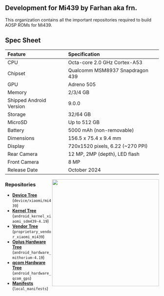 ## Development for Mi439 by Farhan aka frn. 

This organization contains all the important repositories required to build AOSP ROMs for Mi439.

## Spec Sheet

| Feature                 | Specification                     |    
| :---------------------- | :-------------------------------- |
| CPU                     | Octa-core 2.0 GHz Cortex-A53      |
| Chipset                 | Qualcomm MSM8937 Snapdragon 439   |
| GPU                     | Adreno 505                        |
| Memory                  | 2/3/4 GB                          |
| Shipped Android Version | 9.0.0                             |
| Storage                 | 32/64 GB                          |
| MicroSD                 | Up to 512 GB                      |
| Battery                 | 5000 mAh (non-removable)          |
| Dimensions              | 156.5 x 75.4 x 9.4 mm             |
| Display                 | 720x1520 pixels, 6.22 (~270 PPI)  |
| Rear Camera             | 12 MP, 2MP (depth), LED flash     |
| Front Camera            | 8 MP                              |
| Release Date            | October 2024




<img align="right" width="350" height="350" src="https://fdn2.gsmarena.com/vv/pics/xiaomi/xiaomi-redmi-8-3.jpg">







### Repositories
* [**Device Tree**](https://github.com/Gtajisan/device_xiaomi_mi439) (`device/xiaomi/mi439`)
* [**Kernel Tree**](https://github.com/Jprimero15/android_kernel_xiaomi_sdm439-4.19) (`android_kernel_xiaomi_sdm439-4.19`)
* [**Vendor Tree**](https://github.com/LOLZKERNEL/proprietary_vendor_xiaomi_mi439-4.19) (`proprietary_vendor_xiaomi_mi439`)
* [**Oplus Hardware Tree**](https://github.com/MI439-CLO/android_hardware_mithorium-4.19) (`android_hardware_mithorium-4.19`)
* [**qcom Hardware Tree**](https://github.com/MI439-CLO/android_hardware_qcom_gps) (`android_hardware_qcom_gps`)
* [**Manifests**](https://github.com/Gtajisan/local_manifests_clo) (`local_manifests`)
